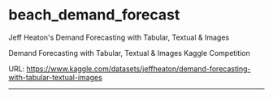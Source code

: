 # beach_demand_forecast
Jeff Heaton's Demand Forecasting with Tabular, Textual &amp; Images

Demand Forecasting with Tabular, Textual & Images Kaggle Competition

URL: https://www.kaggle.com/datasets/jeffheaton/demand-forecasting-with-tabular-textual-images

---
